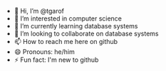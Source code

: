 - 👋 Hi, I’m @tgarof
- 👀 I’m interested in computer science
- 🌱 I’m currently learning database systems
- 💞️ I’m looking to collaborate on database systems
- 📫 How to reach me here on github
- 😄 Pronouns: he/him
- ⚡ Fun fact: I'm new to github

<!---
tgarof/tgarof is a ✨ special ✨ repository because its `README.md` (this file) appears on your GitHub profile.
You can click the Preview link to take a look at your changes.
--->
